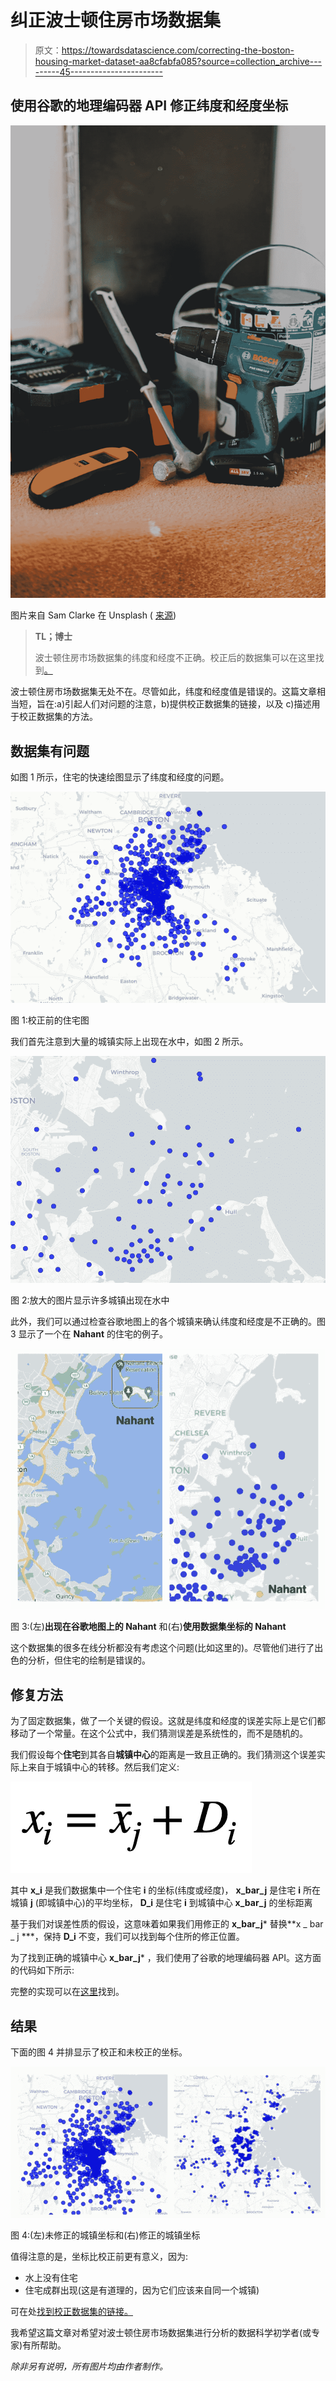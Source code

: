 # 纠正波士顿住房市场数据集

> 原文：<https://towardsdatascience.com/correcting-the-boston-housing-market-dataset-aa8cfabfa085?source=collection_archive---------45----------------------->

## 使用谷歌的地理编码器 API 修正纬度和经度坐标

![](img/260f460a5d62964f99e5155616080d64.png)

图片来自 Sam Clarke 在 Unsplash ( [来源](https://unsplash.com/photos/ZEfFgaXVaV4))

> **TL；博士**
> 
> 波士顿住房市场数据集的纬度和经度不正确。校正后的数据集可以在这里找到[。](https://github.com/namiyousef/ai_hack_2021/blob/main/data/Boston_Housing_Market_Challenge/boston_fixed.csv)

波士顿住房市场数据集无处不在。尽管如此，纬度和经度值是错误的。这篇文章相当短，旨在:a)引起人们对问题的注意，b)提供校正数据集的链接，以及 c)描述用于校正数据集的方法。

## 数据集有问题

如图 1 所示，住宅的快速绘图显示了纬度和经度的问题。

![](img/3ebdba36b683f75b4fdf3f0ee658b8c2.png)

图 1:校正前的住宅图

我们首先注意到大量的城镇实际上出现在水中，如图 2 所示。

![](img/96e5798f0bdb18fdd814acc8b8b028ef.png)

图 2:放大的图片显示许多城镇出现在水中

此外，我们可以通过检查谷歌地图上的各个城镇来确认纬度和经度是不正确的。图 3 显示了一个在 **Nahant** 的住宅的例子。

![](img/486fc1563f3e10a7cc4d1ba60de85dc8.png)

图 3:(左)**出现在谷歌地图上的 Nahant** 和(右)**使用数据集坐标的 Nahant**

这个数据集的很多在线分析都没有考虑这个问题(比如这里的)。尽管他们进行了出色的分析，但住宅的绘制是错误的。

## 修复方法

为了固定数据集，做了一个关键的假设。这就是纬度和经度的误差实际上是它们都移动了一个常量。在这个公式中，我们猜测误差是系统性的，而不是随机的。

我们假设每个**住宅**到其各自**城镇中心**的距离是一致且正确的。我们猜测这个误差实际上来自于城镇中心的转移。然后我们定义:

![](img/22ee25d000d09eb1c1f220482ed25bc1.png)

其中 **x_i** 是我们数据集中一个住宅 **i** 的坐标(纬度或经度)， **x_bar_j** 是住宅 **i** 所在城镇 **j** (即城镇中心)的平均坐标， **D_i** 是住宅 **i** 到城镇中心 **x_bar_j** 的坐标距离

基于我们对误差性质的假设，这意味着如果我们用修正的 **x_bar_j*** 替换**x _ bar _ j ***，保持 **D_i** 不变，我们可以找到每个住所的修正位置。

为了找到正确的城镇中心 **x_bar_j*** ，我们使用了谷歌的地理编码器 API。这方面的代码如下所示:

完整的实现可以在[这里](https://github.com/namiyousef/ai_hack_2021/blob/main/data_exploration/Correcting_lat_long.ipynb)找到。

## 结果

下面的图 4 并排显示了校正和未校正的坐标。

![](img/6688744ea7fb85703b8c45a1b8040c64.png)

图 4:(左)未修正的城镇坐标和(右)修正的城镇坐标

值得注意的是，坐标比校正前更有意义，因为:

*   水上没有住宅
*   住宅成群出现(这是有道理的，因为它们应该来自同一个城镇)

可在处[找到校正数据集的链接。](https://github.com/namiyousef/ai_hack_2021/blob/main/data/Boston_Housing_Market_Challenge/boston_fixed.csv)

我希望这篇文章对希望对波士顿住房市场数据集进行分析的数据科学初学者(或专家)有所帮助。

*除非另有说明，所有图片均由作者制作。*